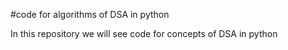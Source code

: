 #code for algorithms of DSA in python
  
  In this repository we will see code for concepts of DSA in python
